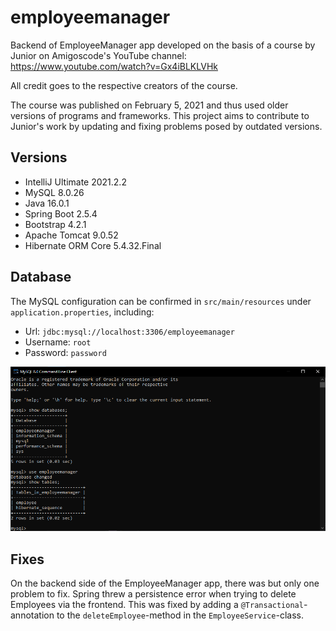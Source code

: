 # employeemanager
Backend of EmployeeManager app developed on the basis of a course by Junior on Amigoscode's YouTube channel: https://www.youtube.com/watch?v=Gx4iBLKLVHk

All credit goes to the respective creators of the course.

The course was published on February 5, 2021 and thus used older versions of programs and frameworks. This project aims to contribute to Junior's work by updating and fixing problems posed by outdated versions.

## Versions

- IntelliJ Ultimate 2021.2.2
- MySQL 8.0.26
- Java 16.0.1
- Spring Boot 2.5.4
- Bootstrap 4.2.1
- Apache Tomcat 9.0.52
- Hibernate ORM Core 5.4.32.Final

## Database

The MySQL configuration can be confirmed in `src/main/resources` under `application.properties`, including:

- Url: `jdbc:mysql://localhost:3306/employeemanager`
- Username: `root`
- Password: `password`

![Database Structure](https://github.com/Cifer0/employeemanager/blob/main/screenshots/database.png)

## Fixes

On the backend side of the EmployeeManager app, there was but only one problem to fix. Spring threw a persistence error when trying to delete Employees via the frontend. This was fixed by adding a `@Transactional`-annotation to the `deleteEmployee`-method in the `EmployeeService`-class.

